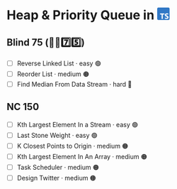 # Heap & Priority Queue in <img src="../../assets/tsLogo.png" style="height: 1em; vertical-align: top">

## Blind 75 (🧑‍🦯7️⃣5️⃣)
- [ ] Reverse Linked List · easy 🟢 
- [ ] Reorder List · medium 🟠
- [ ] Find Median From Data Stream · hard 🔴

## NC 150
- [ ] Kth Largest Element In a Stream · easy 🟢 
- [ ] Last Stone Weight · easy 🟢 
- [ ] K Closest Points to Origin · medium 🟠
- [ ] Kth Largest Element In An Array · medium 🟠
- [ ] Task Scheduler · medium 🟠
- [ ] Design Twitter · medium 🟠